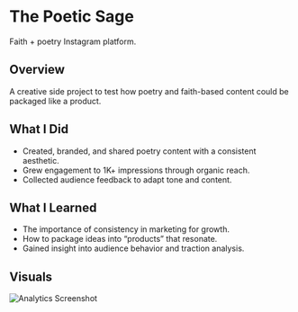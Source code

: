 # The Poetic Sage
Faith + poetry Instagram platform.

## Overview
A creative side project to test how poetry and faith-based content could be packaged like a product. 

## What I Did
- Created, branded, and shared poetry content with a consistent aesthetic.  
- Grew engagement to 1K+ impressions through organic reach.  
- Collected audience feedback to adapt tone and content.  

## What I Learned
- The importance of consistency in marketing for growth.  
- How to package ideas into “products” that resonate.  
- Gained insight into audience behavior and traction analysis.  

## Visuals
![Analytics Screenshot](images/analytics.png)
